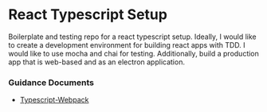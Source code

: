 # React Typescript Setup

Boilerplate and testing repo for a react typescript setup. Ideally, I would like to create a development environment for building react apps with TDD. I would like to use mocha and chai for testing. Additionally, build a production app that is web-based and as an electron application.

### Guidance Documents

- [Typescript-Webpack](https://www.typescriptlang.org/docs/handbook/react-&-webpack.html)
